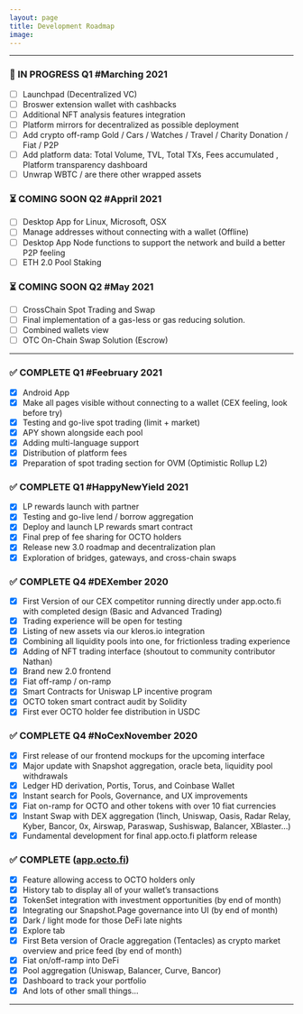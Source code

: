 ```yaml
---
layout: page
title: Development Roadmap
image:
---
```


***

### 🚧 IN PROGRESS Q1 \#Marching 2021

- [ ] Launchpad (Decentralized VC)
- [ ] Broswer extension wallet with cashbacks
- [ ] Additional NFT analysis features integration
- [ ] Platform mirrors for decentralized as possible deployment
- [ ] Add crypto off-ramp Gold / Cars / Watches / Travel / Charity Donation / Fiat / P2P
- [ ] Add platform data: Total Volume, TVL,  Total TXs, Fees accumulated , Platform transparency dashboard
- [ ] Unwrap WBTC / are there other wrapped assets

### ⏳ COMING SOON Q2 \#Appril 2021

- [ ] Desktop App for Linux, Microsoft, OSX
- [ ] Manage addresses without connecting with a wallet (Offline) 
- [ ] Desktop App Node functions to support the network and build a better P2P feeling
- [ ] ETH 2.0 Pool Staking 

### ⏳ COMING SOON Q2 \#May 2021

- [ ] CrossChain Spot Trading and Swap
- [ ] Final implementation of a gas-less or gas reducing solution. 
- [ ] Combined wallets view 
- [ ] OTC On-Chain Swap Solution (Escrow)

***

### ✅ COMPLETE Q1 \#Feebruary 2021

- [x] Android App
- [x] Make all pages visible without connecting to a wallet (CEX feeling, look before try)
- [x] Testing and go-live spot trading (limit + market)
- [x] APY shown alongside each pool 
- [x] Adding multi-language support 
- [x] Distribution of platform fees 
- [x] Preparation of spot trading section for OVM (Optimistic Rollup L2)

### ✅ COMPLETE Q1 \#HappyNewYield 2021

- [x] LP rewards launch with partner
- [x] Testing and go-live lend / borrow aggregation
- [x] Deploy and launch LP rewards smart contract
- [x] Final prep of fee sharing for OCTO holders
- [x] Release new 3.0 roadmap and decentralization plan
- [x] Exploration of bridges, gateways, and cross-chain swaps

### ✅ COMPLETE Q4 \#DEXember 2020

- [x] First Version of our CEX competitor running directly under app.octo.fi with completed design (Basic and Advanced Trading)
- [x] Trading experience will be open for testing
- [x] Listing of new assets via our kleros.io integration
- [x] Combining all liquidity pools into one, for frictionless trading experience
- [x] Adding of NFT trading interface (shoutout to community contributor Nathan)
- [x] Brand new 2.0 frontend
- [x] Fiat off-ramp / on-ramp
- [x] Smart Contracts for Uniswap LP incentive program
- [x] OCTO token smart contract audit by Solidity
- [x] First ever OCTO holder fee distribution in USDC

### ✅ COMPLETE Q4 \#NoCexNovember 2020

- [x] First release of our frontend mockups for the upcoming interface
- [x] Major update with Snapshot aggregation, oracle beta, liquidity pool withdrawals
- [x] Ledger HD derivation, Portis, Torus, and Coinbase Wallet
- [x] Instant search for Pools, Governance, and UX improvements
- [x] Fiat on-ramp for OCTO and other tokens with over 10 fiat currencies
- [x] Instant Swap with DEX aggregation (1inch, Uniswap, Oasis, Radar Relay, Kyber, Bancor, 0x, Airswap, Paraswap, Sushiswap, Balancer, XBlaster…)
- [x] Fundamental development for final app.octo.fi platform release

### ✅ COMPLETE ([app.octo.fi](https://app.octo.fi))

- [x] Feature allowing access to OCTO holders only
- [x] History tab to display all of your wallet’s transactions
- [x] TokenSet integration with investment opportunities (by end of month)
- [x] Integrating our Snapshot.Page governance into UI (by end of month)
- [x] Dark / light mode for those DeFi late nights
- [x] Explore tab
- [x] First Beta version of Oracle aggregation (Tentacles) as crypto market overview and price feed (by end of month)
- [x] Fiat on/off-ramp into DeFi
- [x] Pool aggregation (Uniswap, Balancer, Curve, Bancor)
- [x] Dashboard to track your portfolio
- [x] And lots of other small things…

***
